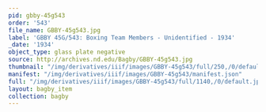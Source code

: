 ```yaml
---
pid: gbby-45g543
order: '543'
file_name: GBBY-45g543.jpg
label: 'GBBY 45G/543: Boxing Team Members - Unidentified - 1934'
_date: '1934'
object_type: glass plate negative
source: http://archives.nd.edu/Bagby/GBBY-45g543.jpg
thumbnail: "/img/derivatives/iiif/images/GBBY-45g543/full/250,/0/default.jpg"
manifest: "/img/derivatives/iiif/images/GBBY-45g543/manifest.json"
full: "/img/derivatives/iiif/images/GBBY-45g543/full/1140,/0/default.jpg"
layout: bagby_item
collection: bagby
---
```

